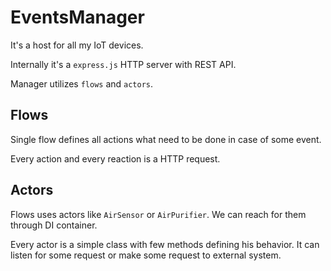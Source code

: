 # EventsManager

It's a host for all my IoT devices. 

Internally it's a `express.js` HTTP server with REST API.

Manager utilizes `flows` and `actors`. 

## Flows

Single flow defines all actions what need to be done in case of some event.

Every action and every reaction is a HTTP request.

## Actors

Flows uses actors like `AirSensor` or `AirPurifier`. We can reach for them through DI container.

Every actor is a simple class with few methods defining his behavior. It can listen for some request or make some request to external system.